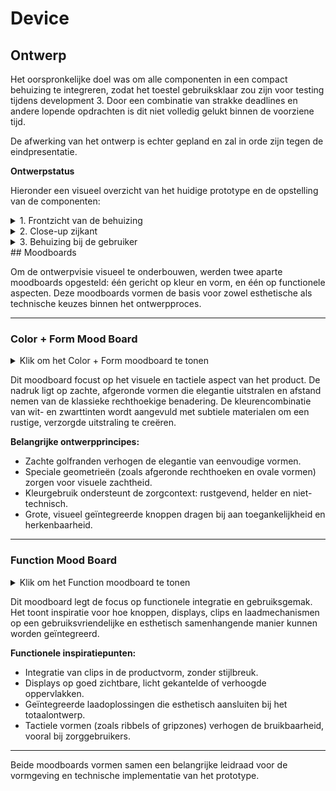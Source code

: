 # Device

## Ontwerp

Het oorspronkelijke doel was om alle componenten in een compact behuizing te integreren, zodat het toestel gebruiksklaar zou zijn voor testing tijdens development 3. Door een combinatie van strakke deadlines en andere lopende opdrachten is dit niet volledig gelukt binnen de voorziene tijd.

De afwerking van het ontwerp is echter gepland en zal in orde zijn tegen de eindpresentatie.

**Ontwerpstatus**

Hieronder een visueel overzicht van het huidige prototype en de opstelling van de componenten:

<details>
  <summary>1. Frontzicht van de behuizing</summary>

  ![Afbeelding van WhatsApp op 2025-05-23 om 19 42 14_ecce5da0](https://github.com/user-attachments/assets/cf623525-a9cc-44b0-aaf6-1e4500036b35)
</details>

<details>
  <summary>2. Close-up zijkant</summary>

  ![Afbeelding van WhatsApp op 2025-05-23 om 19 42 14_f1628a5e](https://github.com/user-attachments/assets/7fc4cbae-7bd0-4aa0-a656-28180c0970f6)
</details>

<details>
  <summary>3. Behuizing bij de gebruiker</summary>

  ![Afbeelding van WhatsApp op 2025-05-23 om 19 42 15_5ad31cb7](https://github.com/user-attachments/assets/7c4b8455-9b75-465b-b9d2-8b5d6550d691)
</details>
## Moodboards

Om de ontwerpvisie visueel te onderbouwen, werden twee aparte moodboards opgesteld: één gericht op kleur en vorm, en één op functionele aspecten. Deze moodboards vormen de basis voor zowel esthetische als technische keuzes binnen het ontwerpproces.

---

### Color + Form Mood Board

<details>
  <summary> Klik om het Color + Form moodboard te tonen</summary>

  ![afbeelding](https://github.com/user-attachments/assets/00760296-8196-4d76-abc7-5e66a4b85858)

</details>

Dit moodboard focust op het visuele en tactiele aspect van het product. De nadruk ligt op zachte, afgeronde vormen die elegantie uitstralen en afstand nemen van de klassieke rechthoekige benadering. De kleurencombinatie van wit- en zwarttinten wordt aangevuld met subtiele materialen om een rustige, verzorgde uitstraling te creëren.

**Belangrijke ontwerpprincipes:**
- Zachte golfranden verhogen de elegantie van eenvoudige vormen.
- Speciale geometrieën (zoals afgeronde rechthoeken en ovale vormen) zorgen voor visuele zachtheid.
- Kleurgebruik ondersteunt de zorgcontext: rustgevend, helder en niet-technisch.
- Grote, visueel geïntegreerde knoppen dragen bij aan toegankelijkheid en herkenbaarheid.

---

### Function Mood Board

<details>
  <summary> Klik om het Function moodboard te tonen</summary>

  ![afbeelding](https://github.com/user-attachments/assets/d96552e6-83a0-496f-8fa9-592346d40889)


</details>

Dit moodboard legt de focus op functionele integratie en gebruiksgemak. Het toont inspiratie voor hoe knoppen, displays, clips en laadmechanismen op een gebruiksvriendelijke en esthetisch samenhangende manier kunnen worden geïntegreerd.

**Functionele inspiratiepunten:**
- Integratie van clips in de productvorm, zonder stijlbreuk.
- Displays op goed zichtbare, licht gekantelde of verhoogde oppervlakken.
- Geïntegreerde laadoplossingen die esthetisch aansluiten bij het totaalontwerp.
- Tactiele vormen (zoals ribbels of gripzones) verhogen de bruikbaarheid, vooral bij zorggebruikers.

---

Beide moodboards vormen samen een belangrijke leidraad voor de vormgeving en technische implementatie van het prototype.
